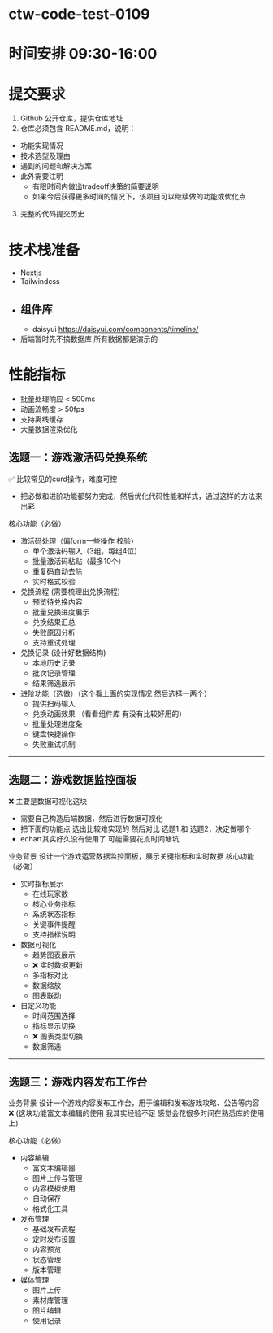 # ctw-code-test-0109
# 时间安排 09:30-16:00
# 提交要求
<!-- 挑选自己最为擅长的项目 然后能出彩的项目 -->
1. Github 公开仓库，提供仓库地址
2. 仓库必须包含 README.md，说明：
- 功能实现情况
- 技术选型及理由
- 遇到的问题和解决方案
- 此外需要注明
    - 有限时间内做出tradeoff决策的简要说明
    - 如果今后获得更多时间的情况下，该项目可以继续做的功能或优化点
3. 完整的代码提交历史

# 技术栈准备
- Nextjs
- Tailwindcss
- 组件库
    - 
    - daisyui https://daisyui.com/components/timeline/
- 后端暂时先不搞数据库  所有数据都是演示的

# 性能指标
- 批量处理响应 < 500ms
- 动画流畅度 > 50fps
- 支持离线缓存
- 大量数据渲染优化


## 选题一：游戏激活码兑换系统
✅ 比较常见的curd操作，难度可控
- 把必做和进阶功能都努力完成，然后优化代码性能和样式，通过这样的方法来出彩

核心功能（必做）
- 激活码处理（偏form一些操作 校验）
    - 单个激活码输入（3组，每组4位）
    - 批量激活码粘贴（最多10个）
    - 重复码自动去除
    - 实时格式校验
- 兑换流程 (需要梳理出兑换流程)
    - 预览待兑换内容
    - 批量兑换进度展示
    - 兑换结果汇总
    - 失败原因分析
    - 支持重试处理
- 兑换记录 (设计好数据结构)
    - 本地历史记录
    - 批次记录管理
    - 结果筛选展示
- 进阶功能（选做）（这个看上面的实现情况 然后选择一两个）
    - 提供扫码输入
    - 兑换动画效果 （看看组件库 有没有比较好用的）
    - 批量处理进度条
    - 键盘快捷操作
    - 失败重试机制

<hr >

## 选题二：游戏数据监控面板
❌ 主要是数据可视化这块 
- 需要自己构造后端数据，然后进行数据可视化
- 把下面的功能点 选出比较难实现的 然后对比 选题1 和 选题2，决定做哪个
- echart其实好久没有使用了 可能需要花点时间塘坑

业务背景
设计一个游戏运营数据监控面板，展示关键指标和实时数据
核心功能（必做）
- 实时指标展示
    - 在线玩家数
    - 核心业务指标
    - 系统状态指标
    - 关键事件提醒
    - 支持指标说明
- 数据可视化
    - 趋势图表展示
    - ❌ 实时数据更新
    - 多指标对比
    - 数据缩放
    - 图表联动
- 自定义功能
    - 时间范围选择
    - 指标显示切换
    - ❌ 图表类型切换
    - 数据筛选

<hr >

## 选题三：游戏内容发布工作台
业务背景
设计一个游戏内容发布工作台，用于编辑和发布游戏攻略、公告等内容
❌ (这块功能富文本编辑的使用 我其实经验不足 感觉会花很多时间在熟悉库的使用上)

核心功能（必做）
- 内容编辑
    - 富文本编辑器
    - 图片上传与管理
    - 内容模板使用
    - 自动保存
    - 格式化工具
- 发布管理
    - 基础发布流程
    - 定时发布设置
    - 内容预览
    - 状态管理
    - 版本管理
- 媒体管理
    - 图片上传
    - 素材库管理
    - 图片编辑
    - 使用记录
